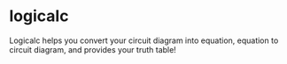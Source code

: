 # logicalc
Logicalc helps you convert your circuit diagram into equation, equation to circuit diagram, and provides your truth table!
